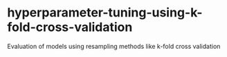 # hyperparameter-tuning-using-k-fold-cross-validation

Evaluation of models using resampling methods like k-fold cross validation
